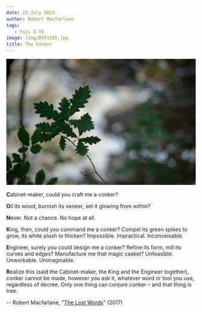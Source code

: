 ```yaml
---
date: 23 July 2023
author: Robert Macfarlane
tags:
   - Fuji X-T5
image: /img/DSF1165.jpg
title: The Conker
---
```


![](/img/DSF1165.jpg)

**C**abinet-maker, could you craft me a conker? 

**O**il its wood, burnish its veneer, set it glowing from within?

**N**ever. Not a chance. No hope at all.

**K**ing, then, could you command me a conker? Compel its green spikes to grow, its white plush to thicken? Impossible. Impractical. Inconceivable.

**E**ngineer, surely you could design me a conker? Refine its form, mill its curves and edges? Manufacture me that magic casket? Unfeasible. Unworkable. Unimaginable.

**R**ealize this (said the Cabinet-maker, the King and the Engineer together), conker cannot be made, however you ask it, whatever word or tool you use, regardless of decree. Only one thing can conjure conker – and that thing is tree.

-- Robert Macfarlane, "[The Lost Words](https://www.johnmuirtrust.org/john-muir-award/ideas-and-resources/literacy-and-nature/the-lost-words)" (2017)